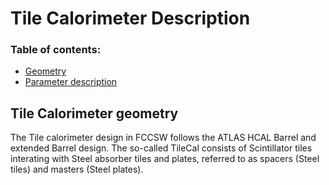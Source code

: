 Tile Calorimeter Description
==

### Table of contents:
* [Geometry](#geometry)
* [Parameter description](#parameter-description)

Tile Calorimeter geometry
--

The Tile calorimeter design in FCCSW follows the ATLAS HCAL Barrel and extended Barrel design. The so-called TileCal consists of Scintillator tiles interating with Steel absorber tiles and plates, referred to as spacers (Steel tiles) and masters (Steel plates). 

